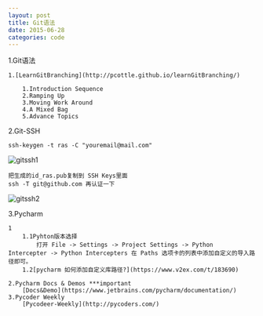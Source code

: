 ```yaml
---
layout: post
title: Git语法
date: 2015-06-28
categories: code
---
```


1.Git语法


	1.[LearnGitBranching](http://pcottle.github.io/learnGitBranching/)

		1.Introduction Sequence
		2.Ramping Up
		3.Moving Work Around
		4.A Mixed Bag
		5.Advance Topics
		
2.Git-SSH
	
	ssh-keygen -t ras -C "youremail@mail.com"
![gitssh1](http://hellokuku.com/media/image/git-ssh-1.png)
	
	把生成的id_ras.pub复制到 SSH Keys里面
	ssh -T git@github.com 再认证一下
![gitssh2](http://hellokuku.com/media/image/git-ssh-2.png)
	
	
3.Pycharm 


	1	
		1.1Pyhton版本选择
			打开 File -> Settings -> Project Settings -> Python			Intercepter -> Python Intercepters 在 Paths 选项卡的列表中添加自定义的导入路径即可。
		1.2[pycharm 如何添加自定义库路径?](https://www.v2ex.com/t/183690)	
	
	2.Pycharm Docs & Demos ***important
		[Docs&Demo](https://www.jetbrains.com/pycharm/documentation/)
	3.Pycoder Weekly
		[Pycodeer-Weekly](http://pycoders.com/)
